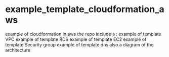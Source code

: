 # example_template_cloudformation_aws
example of cloudformation in aws the repo include a :
example of template VPC 
example of template RDS 
example of template EC2 
example of template Security group 
example of template dns 
also a diagram of the architecture
